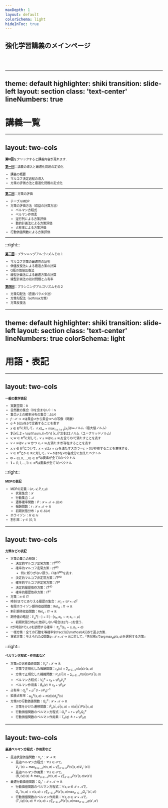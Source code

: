```yaml
---
maxDepth: 1
layout: default
colorSchema: light
hideInToc: true
---
```


## 強化学習講義のメインページ

<br>
<br>

<Toc />

---
theme: default
highlighter: shiki
transition: slide-left
layout: section
class: 'text-center'
lineNumbers: true
---

# 講義一覧 

---
layout: two-cols
---

<div style="font-size: 0.7em;">

**第N回**をクリックすると講義内容が見れます．

[**第一回**](https://syuntoku14.github.io/Foundations-of-RL-1)：講義の導入と最適化問題の定式化
* 講義の概要
* マルコフ決定過程の導入
* 方策の評価方法と最適化問題の定式化

 ---

[**第二回**](https://syuntoku14.github.io/Foundations-of-RL-2)：方策の評価
* テーブルMDP
* 方策の評価方法（収益の計算方法）
  * ベルマン方程式
  * ベルマン作用素
  * 逆行列による方策評価
  * 動的計画法による方策評価
  * 占有率による方策評価
* 行動価値関数による方策評価

 ---

</div>

::right::

<div style="font-size: 0.7em;">

[**第三回**](https://syuntoku14.github.io/Foundations-of-RL-3)：プランニングアルゴリズムその１
* マルコフ方策の最適性の証明
* 価値反復法による最適方策の計算
* Q版の価値反復法
* 線型計画法による最適方策の計算
* 線型計画法の双対問題と占有率

[**第四回**](https://syuntoku14.github.io/Foundations-of-RL-4)：プランニングアルゴリズムその２
* 方策勾配法（直接パラメタ法）
* 方策勾配法（softmax方策）
* 方策反復法

</div>

---
theme: default
highlighter: shiki
transition: slide-left
layout: section
class: 'text-center'
lineNumbers: true
colorSchema: light
---

# 用語・表記

---
layout: two-cols
---

<div style="font-size: 0.7em;">

**一般の数学表記**

* 実数空間：$\mathbb{R}$
* 自然数の集合（0を含まない）：$\mathbb{N}$
* 集合$\mathcal{S}$上の確率分布の集合：$\Delta(\mathcal{S})$
* $f: \mathcal{X} \to \mathcal{Y}$は集合$\mathcal{X}$から集合$\mathcal{Y}$への写像（関数）
* $a \triangleq b$は$a$を$b$で定義することを表す
* $x \in \mathbb{R}^d$に対して，$\|x\|_\infty = \max_{1 \leq i \leq d} |x_i|$は∞ノルム（最大値ノルム）
* $\|x\|_2 = \sqrt{\sum_{i=1}^d |x_i|^2}$は2ノルム（ユークリッドノルム）
* $v, w \in \mathbb{R}^d$に対して，$v \leq w$は$v_i \leq w_i$を全ての$i$で満たすことを表す
* $v < w$は$v\leq w$ かつ $v_i < w_i$を満たす$i$が存在することを表す
* $x, y \in \mathbb{R}^d$について，$x \propto y$は$x = c y$を満たすスカラー$c > 0$が存在することを意味する．
* $v \in \mathbb{R}^d$と$b \in \mathbb{R}$に対して，$v + b$は$b$を$v$の各成分に加えたベクトル
* $\boldsymbol{0} = (0, 0, \ldots, 0) \in \mathbb{R}^d$は要素が全て0のベクトル
* $\boldsymbol{1} = (1, 1, \ldots, 1) \in \mathbb{R}^d$は要素が全て1のベクトル

</div>

::right::

<div style="font-size: 0.7em;">

**MDPの表記**

* MDPの定義：$(\mathcal{S}, \mathcal{A}, P, r, \mu)$
  * 状態集合：$\mathcal{S}$
  * 行動集合：$\mathcal{A}$
  * 遷移確率関数：$P: \mathcal{S} \times \mathcal{A} \to \Delta(\mathcal{S})$
  * 報酬関数：$r: \mathcal{S} \times \mathcal{A} \to \mathbb{R}$
  * 初期状態分布：$\mu \in \Delta(\mathcal{S})$
* ホライゾン：$H \in \mathbb{N}$
* 割引率：$\gamma \in [0, 1)$

</div>

---
layout: two-cols
---

<div style="font-size: 0.7em;">

**方策などの表記**

* 方策の集合の種類：
  * 決定的マルコフ定常方策：$\Pi^{\text{MSD}}$
  * 確率的マルコフ定常方策：$\Pi^{\text{MS}}$
    * 特に断りがない限り，$\Pi$は$\Pi^{\text{MS}}$を表す．
  * 決定的マルコフ非定常方策：$\Pi^{\text{MD}}$
  * 確率的マルコフ非定常方策：$\Pi^{\text{M}}$
  * 決定的履歴依存方策：$\Pi^{\text{HD}}$
  * 確率的履歴依存方策：$\Pi^{\text{H}}$
* 方策：$\pi \in \Pi$
* 時刻$t$までにありえる履歴の集合：$\mathcal{H}_t=(\mathcal{S}\times \mathcal{A})^t$
* 有限ホライゾン期待収益関数：$\operatorname{Ret}_H: \Pi \to \mathbb{R}$
* 割引期待収益関数：$\operatorname{Ret}_\gamma: \Pi \to \mathbb{R}$
* 期待値の略記：$\mathbb{E}^\pi_\mu\left[\cdots\right] = \mathbb{E}\left[\cdots \rvert s_h, a_h \sim \pi, s_1 \sim \mu\right]$
    * 初期状態分布$\mu$に依存しない場合は$\mathbb{E}^\pi[\cdots]$を使う．
* $\pi$が時刻$h$で$s, a$を訪問する確率： $\mathbb{P}^\pi_\mu(s_h=s, a_h=a)$
* 一様方策：全ての行動を等確率$\frac{1}{|\mathcal{A}|}$で選ぶ方策．
* 貪欲方策：与えられた$Q$関数$q: \mathcal{S}\times \mathcal{A} \to \mathbb{R}$に対して，「各状態$s$で$\arg\max_a q(s, a)$を選択する方策」

</div>

::right::

<div style="font-size: 0.7em;">

**ベルマン方程式・作用素など**

* 方策$\pi$の状態価値関数：$V^\pi_\gamma: \mathcal{S} \to \mathbb{R}$
    * 方策で正規化した報酬関数：$r_\pi(s)=\sum_{a \in \mathcal{A}} \pi(a \rvert s) r(s, a)$
    * 方策で正規化した繊維関数：$P_\pi\left(s^{\prime} \rvert s\right)=\sum_{a \in \mathcal{A}} \pi(a \rvert s) P\left(s^{\prime} \rvert s, a\right)$
    * ベルマン方程式：$V^\pi_\gamma = r_\pi + \gamma P_\pi V^\pi_\gamma$
    * ベルマン作用素：$B_\pi(v) \triangleq r_\pi + \gamma P_\pi v$
* 占有率：$d^\pi_\mu = \mu^{\top}\left(I-\gamma P_\pi\right)^{-1}$
* 拡張占有率：$\omega^\pi_\mu(s, a) = \pi(a \rvert s) d^\pi_\mu(s)$
* 方策$\pi$の行動価値関数：$Q^\pi_\gamma: \mathcal{S} \times \mathcal{A} \to \mathbb{R}$
    * 方策をかけた遷移関数：$\bar{P}_\pi\left(s^{\prime}, a^{\prime} \rvert s, a\right)=\pi\left(a^{\prime} \rvert s^{\prime}\right) P\left(s^{\prime} \rvert s, a\right)$
    * 行動価値関数のベルマン方程式：$Q_\gamma^\pi=r+\gamma \bar{P}_\pi Q_\gamma^\pi$
    * 行動価値関数のベルマン作用素：$T_\pi(q) \triangleq r+\gamma \bar{P}_\pi q$

</div>

---
layout: two-cols
---

<div style="font-size: 0.7em;">

**最適ベルマン方程式・作用素など**

* 最適状態価値関数：$V^\star_\gamma: \mathcal{S} \to \mathbb{R}$
    * 最適ベルマン方程式：$\forall s \in \mathcal{S}$で，\
    $V^\star_\gamma(s) = \max_{a \in \mathcal{A}}\left(r(s, a) + \gamma \sum_{s' \in \mathcal{S}} P(s' \rvert s, a) V^\star_\gamma(s')\right)$
    * 最適ベルマン作用素：$\forall s \in \mathcal{S}$で，\
    $(B_\star (v))(s) \triangleq \max_{a\in \mathcal{A}} \left( r(s, a) + \gamma \sum_{s' \in \mathcal{S} }P(s' \rvert s, a) v(s')\right)$
* 最適行動価値関数：$Q^\star_\gamma: \mathcal{S} \times \mathcal{A} \to \mathbb{R}$
    * 行動価値関数のベルマン方程式：$\forall s, a \in \mathcal{S}\times \mathcal{A}$で，\
    $Q^\star_\gamma(s, a) = r(s, a) + \gamma \sum_{s' \in \mathcal{S}} P(s' \rvert s, a) \max_{a' \in \mathcal{A}} Q^\star_\gamma(s', a')$
    * 行動価値関数のベルマン作用素：$\forall s, a \in \mathcal{S}\times \mathcal{A}$で，\
    $(T_\star(q))(s, a) \triangleq r(s, a) + \gamma \sum_{s' \in \mathcal{S}} P(s' \rvert s, a) \max_{a' \in \mathcal{A}} q(s', a')$

</div>
